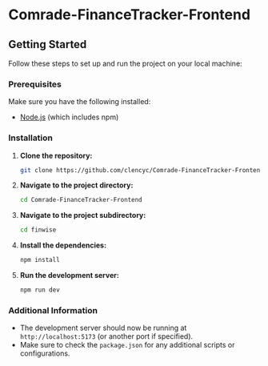 # Comrade-FinanceTracker-Frontend

## Getting Started

Follow these steps to set up and run the project on your local machine:

### Prerequisites

Make sure you have the following installed:
- [Node.js](https://nodejs.org/) (which includes npm)

### Installation

1. **Clone the repository:**
    ```sh
    git clone https://github.com/clencyc/Comrade-FinanceTracker-Frontend.git
    ```

2. **Navigate to the project directory:**
    ```sh
    cd Comrade-FinanceTracker-Frontend
    ```

3. **Navigate to the project subdirectory:**
    ```sh
    cd finwise
    ```

4. **Install the dependencies:**
    ```sh
    npm install
    ```

5. **Run the development server:**
    ```sh
    npm run dev
    ```

### Additional Information

- The development server should now be running at `http://localhost:5173` (or another port if specified).
- Make sure to check the `package.json` for any additional scripts or configurations.

